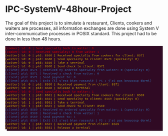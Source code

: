 # IPC-SystemV-48hour-Project

The goal of this project is to simulate à restaurant, Clients, cookers and waiters are processes, all information exchanges are done using System V inter-communicative processes in POSIX standard.
This project had to be done in less than 48 hours.

![Results](https://raw.githubusercontent.com/senisonn/IPC-SystemV-48hour-Project/main/codingParty.png)
